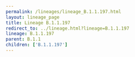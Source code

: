 ```yaml
---
permalink: /lineages/lineage_B.1.1.197.html
layout: lineage_page
title: Lineage B.1.1.197
redirect_to: ../lineage.html?lineage=B.1.1.197
lineage: B.1.1.197
parent: B.1.1
children: ['B.1.1.197']
---
```

